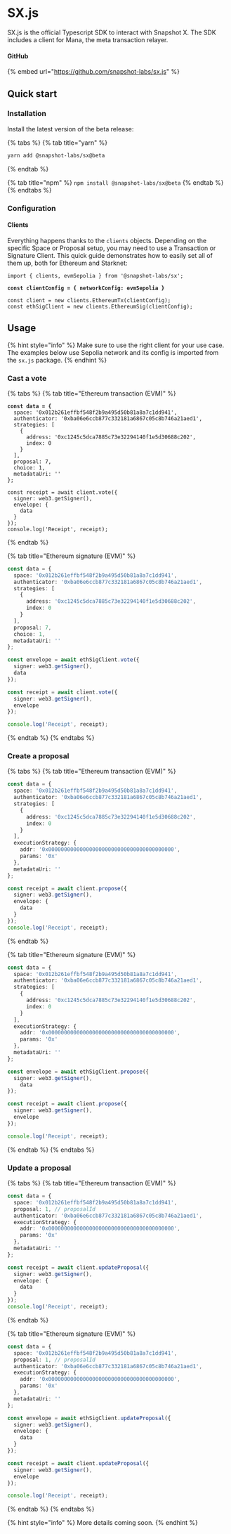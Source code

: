 # SX.js

SX.js is the official Typescript SDK to interact with Snapshot X. The SDK includes a client for Mana, the meta transaction relayer.

#### GitHub

{% embed url="https://github.com/snapshot-labs/sx.js" %}

## Quick start

### Installation

Install the latest version of the beta release:

{% tabs %}
{% tab title="yarn" %}
```bash
yarn add @snapshot-labs/sx@beta
```
{% endtab %}

{% tab title="npm" %}
`npm install @snapshot-labs/sx@beta`
{% endtab %}
{% endtabs %}

### Configuration

#### Clients

Everything happens thanks to the `clients` objects. Depending on the specific Space or Proposal setup, you may need to use a Transaction or Signature Client. This quick guide demonstrates how to easily set all of them up, both for Ethereum and Starknet:

<pre class="language-typescript"><code class="lang-typescript">import { clients, evmSepolia } from '@snapshot-labs/sx';
<strong>
</strong><strong>const clientConfig = { networkConfig: evmSepolia }
</strong><strong>
</strong>const client = new clients.EthereumTx(clientConfig);
const ethSigClient = new clients.EthereumSig(clientConfig);
</code></pre>

## Usage

{% hint style="info" %}
Make sure to use the right client for your use case. The examples below use Sepolia network and its config is imported from the `sx.js` package.
{% endhint %}

### Cast a vote

{% tabs %}
{% tab title="Ethereum transaction (EVM)" %}
<pre class="language-typescript" data-line-numbers><code class="lang-typescript"><strong>const data = {
</strong>  space: '0x012b261effbf548f2b9a495d50b81a8a7c1dd941',
  authenticator: '0xba06e6ccb877c332181a6867c05c8b746a21aed1',
  strategies: [
    {
      address: '0xc1245c5dca7885c73e32294140f1e5d30688c202',
      index: 0
    }
  ],
  proposal: 7,
  choice: 1,
  metadataUri: ''
};

const receipt = await client.vote({
  signer: web3.getSigner(),
  envelope: {
    data
  }
});
console.log('Receipt', receipt);
</code></pre>
{% endtab %}

{% tab title="Ethereum signature (EVM)" %}
```typescript
const data = {
  space: '0x012b261effbf548f2b9a495d50b81a8a7c1dd941',
  authenticator: '0xba06e6ccb877c332181a6867c05c8b746a21aed1',
  strategies: [
    {
      address: '0xc1245c5dca7885c73e32294140f1e5d30688c202',
      index: 0
    }
  ],
  proposal: 7,
  choice: 1,
  metadataUri: ''
};

const envelope = await ethSigClient.vote({
  signer: web3.getSigner(),
  data
});

const receipt = await client.vote({
  signer: web3.getSigner(),
  envelope
});

console.log('Receipt', receipt);
```
{% endtab %}
{% endtabs %}

### Create a proposal

{% tabs %}
{% tab title="Ethereum transaction (EVM)" %}
```typescript
const data = {
  space: '0x012b261effbf548f2b9a495d50b81a8a7c1dd941',
  authenticator: '0xba06e6ccb877c332181a6867c05c8b746a21aed1',
  strategies: [
    {
      address: '0xc1245c5dca7885c73e32294140f1e5d30688c202',
      index: 0
    }
  ],
  executionStrategy: {
    addr: '0x0000000000000000000000000000000000000000',
    params: '0x'
  },
  metadataUri: ''
};

const receipt = await client.propose({
  signer: web3.getSigner(),
  envelope: {
    data
  }
});
console.log('Receipt', receipt);
```
{% endtab %}

{% tab title="Ethereum signature (EVM)" %}
```typescript
const data = {
  space: '0x012b261effbf548f2b9a495d50b81a8a7c1dd941',
  authenticator: '0xba06e6ccb877c332181a6867c05c8b746a21aed1',
  strategies: [
    {
      address: '0xc1245c5dca7885c73e32294140f1e5d30688c202',
      index: 0
    }
  ],
  executionStrategy: {
    addr: '0x0000000000000000000000000000000000000000',
    params: '0x'
  },
  metadataUri: ''
};

const envelope = await ethSigClient.propose({
  signer: web3.getSigner(),
    data
});

const receipt = await client.propose({
  signer: web3.getSigner(),
  envelope
});

console.log('Receipt', receipt);
```
{% endtab %}
{% endtabs %}

### Update a proposal

{% tabs %}
{% tab title="Ethereum transaction (EVM)" %}
```typescript
const data = {
  space: '0x012b261effbf548f2b9a495d50b81a8a7c1dd941',
  proposal: 1, // proposalId
  authenticator: '0xba06e6ccb877c332181a6867c05c8b746a21aed1',
  executionStrategy: {
    addr: '0x0000000000000000000000000000000000000000',
    params: '0x'
  },
  metadataUri: ''
};

const receipt = await client.updateProposal({
  signer: web3.getSigner(),
  envelope: {
    data
  }
});
console.log('Receipt', receipt);
```
{% endtab %}

{% tab title="Ethereum signature (EVM)" %}
```typescript
const data = {
  space: '0x012b261effbf548f2b9a495d50b81a8a7c1dd941',
  proposal: 1, // proposalId
  authenticator: '0xba06e6ccb877c332181a6867c05c8b746a21aed1',
  executionStrategy: {
    addr: '0x0000000000000000000000000000000000000000',
    params: '0x'
  },
  metadataUri: ''
};

const envelope = await ethSigClient.updateProposal({
  signer: web3.getSigner(),
  envelope: {
    data
  }
});

const receipt = await client.updateProposal({
  signer: web3.getSigner(),
  envelope
});

console.log('Receipt', receipt);
```
{% endtab %}
{% endtabs %}



{% hint style="info" %}
More details coming soon.
{% endhint %}
